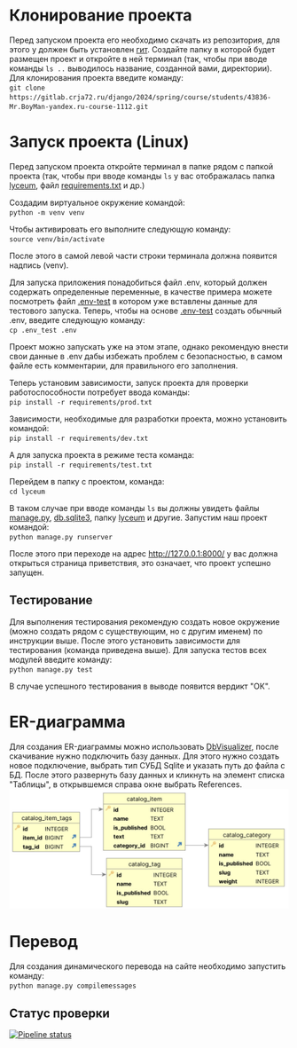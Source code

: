 # Клонирование проекта

Перед запуском проекта его необходимо скачать из репозитория, для этого у
должен быть установлен [гит](https://skillbox.ru/media/code/chto_takoe_git_obyasnyaem_na_skhemakh/).
Создайте папку в которой будет размещен проект и откройте в ней терминал (так, чтобы при вводе команды
`ls ..` выводилось название, созданной вами, директории). Для клонирования проекта введите команду:  
`git clone https://gitlab.crja72.ru/django/2024/spring/course/students/43836-Mr.BoyMan-yandex.ru-course-1112.git`

# Запуск проекта (Linux)

Перед запуском проекта откройте терминал в папке рядом
с папкой проекта (так, чтобы при вводе команды `ls` у вас
отображалась папка [lyceum](lyceum), файл [requirements.txt](requirements/prod.txt) и др.)

Cоздадим виртуальное окружение командой:  
`python -m venv venv`

Чтобы активировать его выполните следующую команду:  
`source venv/bin/activate`

После этого в самой левой части строки терминала должна появится
надпись (venv).

Для запуска приложения понадобиться файл .env, который должен содержать
определенные переменные, в качестве примера можете посмотреть файл [.env-test](.env-test)
в котором уже вставлены данные для тестового запуска. Теперь, чтобы
на основе [.env-test](.env-test) создать обычный .env, введите следующую команду:  
`cp .env_test .env`

Проект можно запускать уже на этом этапе, однако рекомендую внести свои
данные в .env дабы избежать проблем с безопасностью, в самом файле есть
комментарии, для правильного его заполнения.

Теперь установим зависимости, запуск проекта для проверки работоспособности
потребует ввода команды:  
`pip install -r requirements/prod.txt`

Зависимости, необходимые для разработки проекта, можно установить командой:   
`pip install -r requirements/dev.txt`

А для запуска проекта в режиме теста команда:  
`pip install -r requirements/test.txt`

Перейдем в папку с проектом, команда:  
`cd lyceum`

В таком случае при вводе команды `ls` вы должны увидеть файлы [manage.py](lyceum%2Fmanage.py),
[db.sqlite3](lyceum%2Fdb.sqlite3), папку [lyceum](lyceum%2Flyceum) и другие. Запустим
наш проект командой:  
`python manage.py runserver`

После этого при переходе на адрес http://127.0.0.1:8000/ у вас должна открыться
страница приветствия, это означает, что проект успешно запущен.

## Тестирование

Для выполнения тестирования рекомендую создать новое окружение (можно создать рядом с существующим, но с другим именем)
по инструкции выше. После этого установить зависимости для тестирования (команда приведена выше). Для
запуска тестов всех модулей введите команду:  
`python manage.py test`

В случае успешного тестирования в выводе появится вердикт "ОК".

# ER-диаграмма
Для создания ER-диаграммы можно использовать [DbVisualizer](https://www.dbvis.com/), после
скачивание нужно подключить базу данных. Для этого нужно создать новое подключение, 
выбрать тип СУБД Sqlite и указать путь до файла с БД. После этого развернуть базу данных 
и кликнуть на элемент списка "Таблицы", в открывшемся справа окне выбрать References.
![ER.jpg](ER.jpg)

# Перевод
Для создания динамического перевода на сайте необходимо запустить команду:  
`python manage.py compilemessages`

## Статус проверки

[![Pipeline status](https://gitlab.crja72.ru/django/2024/spring/course/students/43836-Mr.BoyMan-yandex.ru-course-1112/badges/main/pipeline.svg)](https://gitlab.crja72.ru/django/2024/spring/course/students/43836-Mr.BoyMan-yandex.ru-course-1112/pipelines)
